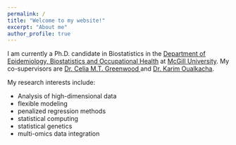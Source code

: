 ```yaml
---
permalink: /
title: "Welcome to my website!"
excerpt: "About me"
author_profile: true
---
```


I am currently a Ph.D. candidate in Biostatistics in the [Department of Epidemiology, Biostatistics and Occupational Health](https://www.mcgill.ca/epi-biostat-occh/academic-programs/grad/biostatistics) at [McGill University](https://www.mcgill.ca). My co-supervisors are [Dr. Celia M.T. Greenwood ](https://www.mcgill.ca/statisticalgenetics/) and [Dr. Karim Oualkacha](https://karimoualkacha.uqam.ca/en/home/).

My research interests include:

* Analysis of high-dimensional data
* flexible modeling
* penalized regression methods
* statistical computing
* statistical genetics
* multi-omics data integration